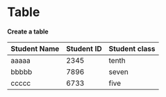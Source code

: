 # Table
**Create a table**

| Student Name | Student ID | Student class |
| --- | --- | --- |
| aaaaa | 2345 | tenth |
| bbbbb | 7896 | seven |
| ccccc | 6733 | five |
